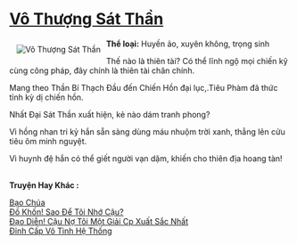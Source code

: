 <a href="https://utruyen.com/truyen/vo-thuong-sat-than/16288/" title="Vô Thượng Sát Thần"><h1>Vô Thượng Sát Thần</h1></a><div style="display:table"><img align="right" style="float: left; padding: 10px;" src="https://utruyen.com/images/story/200x260/vo-thuong-sat-than.jpg" alt="Vô Thượng Sát Thần"><b>Thể loại:</b> Huyền ảo, xuyên không, trọng sinh<p></p>Thế nào là thiên tài? Có thể lĩnh ngộ mọi chiến kỹ cùng công pháp, đây chính là thiên tài chân chính.<p></p>Mang theo Thần Bí Thạch Đầu đến Chiến Hồn đại lục,.Tiêu Phàm đã thức tỉnh kỳ dị chiến hồn. <p></p>Nhất Đại Sát Thần xuất hiện, kẻ nào dám tranh phong?<p></p>Vì hồng nhan tri kỷ hắn sẵn sàng dùng máu nhuộm trời xanh, thẳng lên cửu tiêu ôm minh nguyệt.<p></p>Vì huynh đệ hắn có thể giết người vạn dặm, khiến cho thiên địa hoang tàn!</div><p><br><b>Truyện Hay Khác :</b></p><a href="https://utruyen.com/truyen/bao-chua/17590/" alt="Bạo Chúa">Bạo Chúa</a><br/><a href="https://truyenngontinhay.wordpress.com/2019/10/03/do-khon-sao-de-toi-nho-cau/" alt="Đồ Khốn! Sao Để Tôi Nhớ Cậu?">Đồ Khốn! Sao Để Tôi Nhớ Cậu?</a><br/><a href="https://www.flickr.com/photos/184340401@N07/48818771673/" alt="Đạo Diễn! Cậu Nợ Tôi Một Giải Cp Xuất Sắc Nhất">Đạo Diễn! Cậu Nợ Tôi Một Giải Cp Xuất Sắc Nhất</a><br/><a href="https://truyenngontinhay.wordpress.com/2019/10/03/dinh-cap-vo-tinh-he-thong/" alt="Đỉnh Cấp Vô Tình Hệ Thống">Đỉnh Cấp Vô Tình Hệ Thống</a><br/>